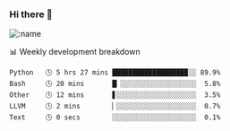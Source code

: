 ### Hi there 👋

<!--
**lv2020/lv2020** is a ✨ _special_ ✨ repository because its `README.md` (this file) appears on your GitHub profile.

Here are some ideas to get you started:

- 🔭 I’m currently working on ...
- 🌱 I’m currently learning ...
- 👯 I’m looking to collaborate on ...
- 🤔 I’m looking for help with ...
- 💬 Ask me about ...
- 📫 How to reach me: ...
- 😄 Pronouns: ...
- ⚡ Fun fact: ...
-->
![:name](https://count.getloli.com/get/@:lv2020)
 <!-- waka-box start -->
📊 Weekly development breakdown
```text
Python   🕓 5 hrs 27 mins ██████████████████▉░░ 89.9%
Bash     🕓 20 mins       █▏░░░░░░░░░░░░░░░░░░░  5.8%
Other    🕓 12 mins       ▋░░░░░░░░░░░░░░░░░░░░  3.5%
LLVM     🕓 2 mins        ▏░░░░░░░░░░░░░░░░░░░░  0.7%
Text     🕓 0 secs        ░░░░░░░░░░░░░░░░░░░░░  0.1%
```
<!-- Powered by https://github.com/YouEclipse/waka-box-go . -->
<!-- waka-box end -->
